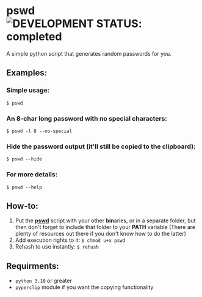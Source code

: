 # pswd &nbsp; ![DEVELOPMENT STATUS: completed](https://badgen.net/badge/DEVELOPMENT%20STATUS/completed/green)

A simple python script that generates random passwords for you.


## Examples:

### Simple usage:
```console
$ pswd
```

### An 8-char long password with no special characters:
```console
$ pswd -l 8 --no-special
```

### Hide the password output (it'll still be copied to the clipboard):
```console
$ pswd --hide
```

### For more details:
```console
$ pswd --help
```

## How-to:
1. Put the [**pswd**](pswd) script with your other **bin**aries, or in a separate folder, but then don't forget
to include that folder to your **PATH** variable (There are plenty of resources out there if you don't know how to do the latter)
3. Add execution rights to it: ```$ chmod u+x pswd```
4. Rehash to use instantly: ```$ rehash```

## Requirments:
- `python 3.10` or greater
- `pyperclip` module if you want the copying functionality
